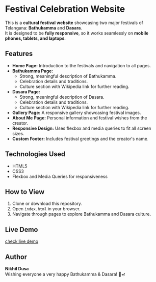 # Festival Celebration Website

This is a **cultural festival website** showcasing two major festivals of Telangana: **Bathukamma** and **Dasara**.  
It is designed to be **fully responsive**, so it works seamlessly on **mobile phones, tablets, and laptops**.

## Features

- **Home Page:** Introduction to the festivals and navigation to all pages.
- **Bathukamma Page:** 
  - Strong, meaningful description of Bathukamma.
  - Celebration details and traditions.
  - Culture section with Wikipedia link for further reading.
- **Dasara Page:** 
  - Strong, meaningful description of Dasara.
  - Celebration details and traditions.
  - Culture section with Wikipedia link for further reading.
- **Gallery Page:** A responsive gallery showcasing festival images.
- **About Me Page:** Personal information and festival wishes from the creator.
- **Responsive Design:** Uses flexbox and media queries to fit all screen sizes.
- **Custom Footer:** Includes festival greetings and the creator's name.

## Technologies Used

- HTML5
- CSS3
- Flexbox and Media Queries for responsiveness

## How to View

1. Clone or download this repository.
2. Open `index.html` in your browser.
3. Navigate through pages to explore Bathukamma and Dasara culture.

## Live Demo
  
[check live demo](https://nikhildusa07.github.io/festival-website/)

## Author

**Nikhil Dusa**  
Wishing everyone a very happy Bathukamma & Dasara! 🌸🪔

